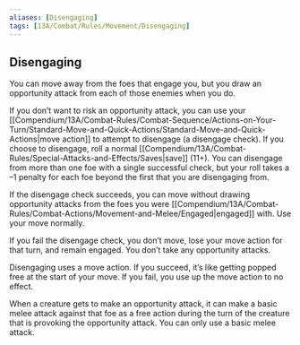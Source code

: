 ```yaml
---
aliases: [Disengaging]
tags: [13A/Combat/Rules/Movement/Disengaging]
---
```


## Disengaging

You can move away from the foes that engage you, but you draw an opportunity attack from each of those enemies when you do.

If you don’t want to risk an opportunity attack, you can use your [[Compendium/13A/Combat-Rules/Combat-Sequence/Actions-on-Your-Turn/Standard-Move-and-Quick-Actions/Standard-Move-and-Quick-Actions|move action]] to attempt to disengage (a disengage check). If you choose to disengage, roll a normal [[Compendium/13A/Combat-Rules/Special-Attacks-and-Effects/Saves|save]] (11+). You can disengage from more than one foe with a single successful check, but your roll takes a –1 penalty for each foe beyond the first that you are disengaging from.

If the disengage check succeeds, you can move without drawing opportunity attacks from the foes you were [[Compendium/13A/Combat-Rules/Combat-Actions/Movement-and-Melee/Engaged|engaged]] with. Use your move normally.

If you fail the disengage check, you don’t move, lose your move action for that turn, and remain engaged. You don’t take any opportunity attacks.

Disengaging uses a move action. If you succeed, it’s like getting popped free at the start of your move. If you fail, you use up the move action to no effect.

When a creature gets to make an opportunity attack, it can make a basic melee attack against that foe as a free action during the turn of the creature that is provoking the opportunity attack. You can only use a basic melee attack.